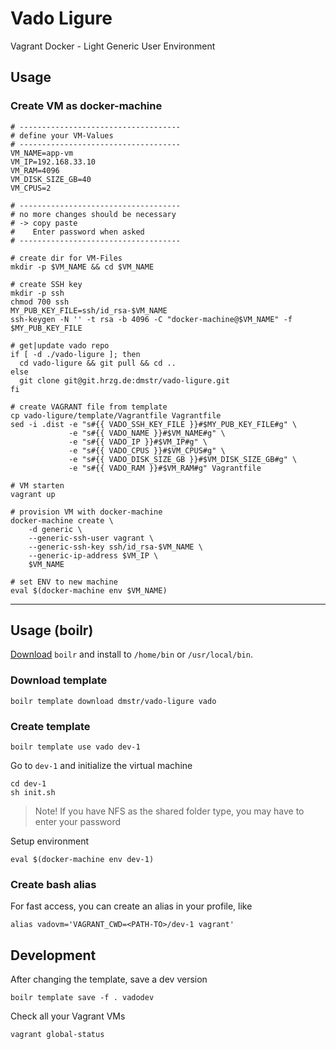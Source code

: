 # Vado Ligure

Vagrant Docker - Light Generic User Environment

## Usage

### Create VM as docker-machine

```
# ------------------------------------
# define your VM-Values
# ------------------------------------
VM_NAME=app-vm
VM_IP=192.168.33.10
VM_RAM=4096
VM_DISK_SIZE_GB=40
VM_CPUS=2

# ------------------------------------
# no more changes should be necessary
# -> copy paste
#    Enter password when asked
# ------------------------------------

# create dir for VM-Files
mkdir -p $VM_NAME && cd $VM_NAME

# create SSH key
mkdir -p ssh
chmod 700 ssh
MY_PUB_KEY_FILE=ssh/id_rsa-$VM_NAME
ssh-keygen -N '' -t rsa -b 4096 -C "docker-machine@$VM_NAME" -f $MY_PUB_KEY_FILE

# get|update vado repo
if [ -d ./vado-ligure ]; then
  cd vado-ligure && git pull && cd ..
else 
  git clone git@git.hrzg.de:dmstr/vado-ligure.git
fi

# create VAGRANT file from template
cp vado-ligure/template/Vagrantfile Vagrantfile
sed -i .dist -e "s#{{ VADO_SSH_KEY_FILE }}#$MY_PUB_KEY_FILE#g" \
             -e "s#{{ VADO_NAME }}#$VM_NAME#g" \
             -e "s#{{ VADO_IP }}#$VM_IP#g" \
             -e "s#{{ VADO_CPUS }}#$VM_CPUS#g" \
             -e "s#{{ VADO_DISK_SIZE_GB }}#$VM_DISK_SIZE_GB#g" \
             -e "s#{{ VADO_RAM }}#$VM_RAM#g" Vagrantfile

# VM starten
vagrant up

# provision VM with docker-machine
docker-machine create \
    -d generic \
    --generic-ssh-user vagrant \
    --generic-ssh-key ssh/id_rsa-$VM_NAME \
    --generic-ip-address $VM_IP \
    $VM_NAME

# set ENV to new machine
eval $(docker-machine env $VM_NAME)
```

---

## Usage (boilr)

[Download](https://github.com/tmrts/boilr/releases) `boilr` and install to `/home/bin` or `/usr/local/bin`.

### Download template

    boilr template download dmstr/vado-ligure vado

### Create template

    boilr template use vado dev-1

Go to `dev-1` and initialize the virtual machine

    cd dev-1
    sh init.sh

> Note! If you have NFS as the shared folder type, you may have to enter your password 

Setup environment

    eval $(docker-machine env dev-1)

### Create bash alias

For fast access, you can create an alias in your profile, like

    alias vadovm='VAGRANT_CWD=<PATH-TO>/dev-1 vagrant'

## Development

After changing the template, save a dev version

    boilr template save -f . vadodev

Check all your Vagrant VMs

    vagrant global-status